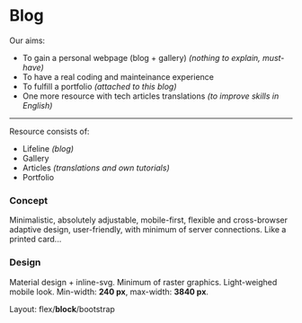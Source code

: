 # Blog

Our aims:
* To gain a personal webpage (blog + gallery) *(nothing to explain, must-have)*
* To have a real coding and mainteinance experience
* To fulfill a portfolio *(attached to this blog)*
* One more resource with tech articles translations *(to improve skills in English)*
___
Resource consists of:
* Lifeline *(blog)*
* Gallery
* Articles *(translations and own tutorials)*
* Portfolio

### Concept
Minimalistic, absolutely adjustable, mobile-first, flexible and cross-browser adaptive design, user-friendly, with minimum of server connections.
Like a printed card...
### Design
Material design + inline-svg. Minimum of raster graphics. Light-weighed mobile look. Min-width: **240 px**, max-width: **3840 px**.

Layout: flex/**block**/bootstrap
